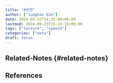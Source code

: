 ```yaml
---
title: "#강연"
author: ["Junghan Kim"]
date: 2024-05-22T14:25:00+09:00
lastmod: 2024-09-23T15:24:15+09:00
tags: ["lecture", "speech"]
categories: ["meta"]
draft: false
---
```


## Related-Notes {#related-notes}

## References

<style>.csl-entry{text-indent: -1.5em; margin-left: 1.5em;}</style><div class="csl-bib-body">
</div>
